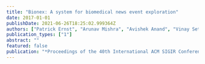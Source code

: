 ```yaml
---
title: "Bionex: A system for biomedical news event exploration"
date: 2017-01-01
publishDate: 2021-06-26T18:25:02.999364Z
authors: ["Patrick Ernst", "Arunav Mishra", "Avishek Anand", "Vinay Setty"]
publication_types: ["1"]
abstract: ""
featured: false
publication: "*Proceedings of the 40th International ACM SIGIR Conference on Research and Development in Information Retrieval*"
---
```


